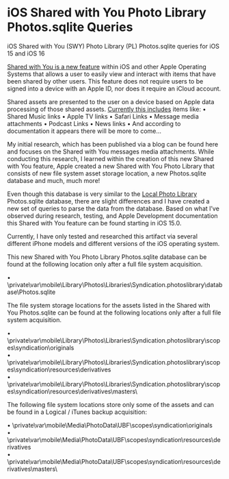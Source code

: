 # iOS Shared with You Photo Library Photos.sqlite Queries
iOS Shared with You (SWY) Photo Library (PL) Photos.sqlite queries for iOS 15 and iOS 16

[Shared with You is a new feature](https://developer.apple.com/videos/play/wwdc2022/10094/) within iOS and other Apple Operating Systems that allows a user to easily view and interact with items that have been shared by other users. This feature does not require users to be signed into a device with an Apple ID, nor does it require an iCloud account. 

Shared assets are presented to the user on a device based on Apple data processing of those shared assets. [Currently this includes](https://support.apple.com/en-us/HT212721) items like:
•	Shared Music links
•	Apple TV links
•	Safari Links
•	Message media attachments
•	Podcast Links
•	News links
•	And according to documentation it appears there will be more to come…
     
My initial research, which has been published via a blog can be found here and focuses on the Shared with You messages media attachments. While conducting this research, I learned within the creation of this new Shared with You feature, Apple created a new Shared with You Photo Library that consists of new file system asset storage location, a new Photos.sqlite database and much, much more! 

Even though this database is very similar to the [Local Photo Library](https://developer.apple.com/videos/play/wwdc2021/10046/) Photos.sqlite database, there are slight differences and I have created a new set of queries to parse the data from the database. Based on what I’ve observed during research, testing, and Apple Development documentation this Shared with You feature can be found starting in iOS 15.0.

Currently, I have only tested and researched this artifact via several different iPhone models and different versions of the iOS operating system.

This new Shared with You Photo Library Photos.sqlite database can be found at the following location only after a full file system acquisition.

•	\private\var\mobile\Library\Photos\Libraries\Syndication.photoslibrary\database\Photos.sqlite

The file system storage locations for the assets listed in the Shared with You Photos.sqlite can be found at the following locations only after a full file system acquisition.

•	\private\var\mobile\Library\Photos\Libraries\Syndication.photoslibrary\scopes\syndication\originals\
•	\private\var\mobile\Library\Photos\Libraries\Syndication.photoslibrary\scopes\syndication\resources\derivatives\
•    \private\var\mobile\Library\Photos\Libraries\Syndication.photoslibrary\scopes\syndication\resources\derivatives\masters\

The following file system locations store only some of the assets and can be found in a Logical / iTunes backup acquisition:

•	\private\var\mobile\Media\PhotoData\UBF\scopes\syndication\originals\
•	\private\var\mobile\Media\PhotoData\UBF\scopes\syndication\resources\derivatives\
•	\\private\var\mobile\Media\PhotoData\UBF\scopes\syndication\resources\derivatives\masters\
